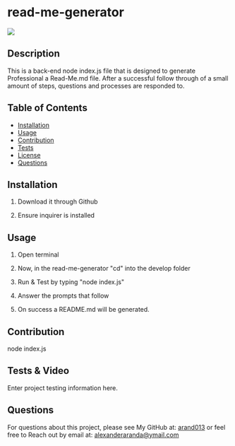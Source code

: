 # read-me-generator 
![](https://img.shields.io/badge/license-MIT%20License-blue?style=flat-square)
## Description
This is a back-end node index.js file that is designed to generate Professional a Read-Me.md file.
After a successful follow through of a small amount of steps, questions and processes are responded to. 


## Table of Contents
* [Installation](#installation)
* [Usage](#usage)
* [Contribution](#contribution)
* [Tests](#tests)
* [License](#license)
* [Questions](#questions)

## Installation
1. Download it through Github

2. Ensure inquirer is installed


## Usage

1. Open terminal

2. Now, in the read-me-generator "cd" into the develop folder

3. Run & Test by typing "node index.js" 

4. Answer the prompts that follow

5. On success a README.md will be generated.

## Contribution
node index.js 

## Tests & Video 
Enter project testing information here.

## Questions
For questions about this project, please see
My GitHub at: [arand013](https://github.com/arand013)
or feel free to 
Reach out by email at: alexanderaranda@ymail.com